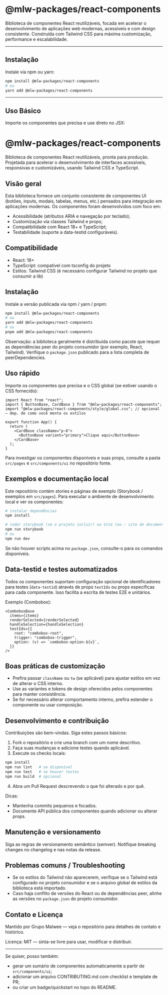 # @mlw-packages/react-components

Biblioteca de componentes React reutilizáveis, focada em acelerar o desenvolvimento de aplicações web modernas, acessíveis e com design consistente. Construída com Tailwind CSS para máxima customização, performance e escalabilidade.

---

## Instalação

Instale via npm ou yarn:

```bash
npm install @mlw-packages/react-components
# ou
yarn add @mlw-packages/react-components
```

---

## Uso Básico

Importe os componentes que precisa e use direto no JSX:

# @mlw-packages/react-components

Biblioteca de componentes React reutilizáveis, pronta para produção. Projetada para acelerar o desenvolvimento de interfaces acessíveis, responsivas e customizáveis, usando Tailwind CSS e TypeScript.

## Visão geral

Esta biblioteca fornece um conjunto consistente de componentes UI (botões, inputs, modais, tabelas, menus, etc.) pensados para integração em aplicações modernas. Os componentes foram desenvolvidos com foco em:

- Acessibilidade (atributos ARIA e navegação por teclado);
- Customização via classes Tailwind e props;
- Compatibilidade com React 18+ e TypeScript;
- Testabilidade (suporte a data-testid configuráveis).

## Compatibilidade

- React: 18+
- TypeScript: compatível com tsconfig do projeto
- Estilos: Tailwind CSS (é necessário configurar Tailwind no projeto que consumir a lib)

## Instalação

Instale a versão publicada via npm / yarn / pnpm:

```bash
npm install @mlw-packages/react-components
# ou
yarn add @mlw-packages/react-components
# ou
pnpm add @mlw-packages/react-components
```

Observação: a biblioteca geralmente é distribuída como pacote que requer as dependências peer do projeto consumidor (por exemplo, React, Tailwind). Verifique o `package.json` publicado para a lista completa de peerDependencies.

## Uso rápido

Importe os componentes que precisa e o CSS global (se estiver usando o CSS fornecido):

```tsx
import React from "react";
import { ButtonBase, CardBase } from "@mlw-packages/react-components";
import "@mlw-packages/react-components/style/global.css"; // opcional — dep. de como você monta os estilos

export function App() {
  return (
    <CardBase className="p-6">
      <ButtonBase variant="primary">Clique aqui</ButtonBase>
    </CardBase>
  );
}
```

Para investigar os componentes disponíveis e suas props, consulte a pasta `src/pages` e `src/components/ui` no repositório fonte.

## Exemplos e documentação local

Este repositório contém stories e páginas de exemplo (Storybook / exemplos em `src/pages`). Para executar o ambiente de desenvolvimento local e ver os componentes:

```bash
# instalar dependências
npm install

# rodar storybook (se o projeto incluir) ou Vite (ex.: site de documentação)
npm run storybook
# ou
npm run dev
```

Se não houver scripts acima no `package.json`, consulte-o para os comandos disponíveis.

## Data-testid e testes automatizados

Todos os componentes suportam configuração opcional de identificadores para testes (`data-testid`) através de props `testIds` ou props específicas para cada componente. Isso facilita a escrita de testes E2E e unitários.

Exemplo (Combobox):

```tsx
<ComboboxBase
  items={items}
  renderSelected={renderSelected}
  handleSelection={handleSelection}
  testIds={{
    root: "combobox-root",
    trigger: "combobox-trigger",
    option: (v) => `combobox-option-${v}`,
  }}
/>
```

## Boas práticas de customização

- Prefira passar `className` ou `tw` (se aplicável) para ajustar estilos em vez de alterar o CSS interno.
- Use as variantes e tokens de design oferecidos pelos componentes para manter consistência.
- Se for necessário alterar comportamento interno, prefira estender o componente ou usar composição.

## Desenvolvimento e contribuição

Contribuições são bem-vindas. Siga estes passos básicos:

1. Fork o repositório e crie uma branch com um nome descritivo.
2. Faça suas mudanças e adicione testes quando aplicável.
3. Execute os checks locais:

```bash
npm install
npm run lint   # se disponível
npm run test   # se houver testes
npm run build  # opcional
```

4. Abra um Pull Request descrevendo o que foi alterado e por quê.

Dicas:

- Mantenha commits pequenos e focados.
- Documente API pública dos componentes quando adicionar ou alterar props.

## Manutenção e versionamento

Siga as regras de versionamento semântico (semver). Notifique breaking changes no changelog e nas notas da release.

## Problemas comuns / Troubleshooting

- Se os estilos do Tailwind não aparecerem, verifique se o Tailwind está configurado no projeto consumidor e se o arquivo global de estilos da biblioteca está importado.
- Caso haja conflito de versões do React ou de dependências peer, alinhe as versões no `package.json` do projeto consumidor.

## Contato e Licença

Mantido por Grupo Malwee — veja o repositório para detalhes de contato e histórico.

Licença: MIT — sinta-se livre para usar, modificar e distribuir.

---

Se quiser, posso também:

- gerar um sumário de componentes automaticamente a partir de `src/components/ui`;
- adicionar um arquivo CONTRIBUTING.md com checklist e template de PR;
- ou criar um badge/quickstart no topo do README.
